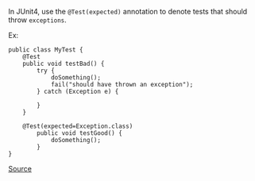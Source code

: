 In JUnit4, use the `@Test(expected)` annotation to denote tests that should throw `exceptions`.

Ex:

```
public class MyTest {
	@Test
	public void testBad() {
		try {
			doSomething();
			fail("should have thrown an exception");
		} catch (Exception e) {

		}
	}

	@Test(expected=Exception.class)
		public void testGood() {
			doSomething();
		}
}
```

[Source](https://pmd.github.io/pmd-5.3.3/pmd-java/rules/java/migrating.html#JUnitUseExpected)
